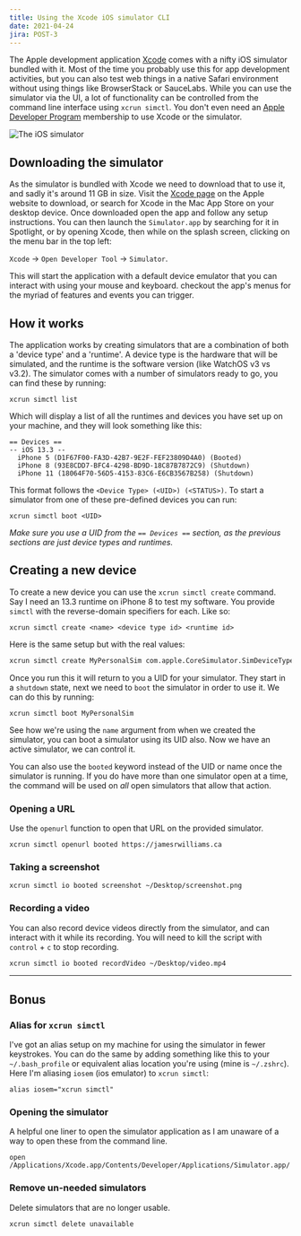```yaml
---
title: Using the Xcode iOS simulator CLI
date: 2021-04-24
jira: POST-3
---
```


The Apple development application [Xcode](https://developer.apple.com/xcode/) comes with a nifty iOS simulator bundled with it. Most of the time you probably use this for app development activities, but you can also test web things in a native Safari environment without using things like BrowserStack or SauceLabs. While you can use the simulator via the UI, a lot of functionality can be controlled from the command line interface using `xcrun simctl`. You don't even need an [Apple Developer Program](https://developer.apple.com/programs/) membership to use Xcode or the simulator.

![The iOS simulator](src/pages/posts/images/ios-simulator.png)

## Downloading the simulator

As the simulator is bundled with Xcode we need to download that to use it, and sadly it's around 11 GB in size. Visit the [Xcode page](https://developer.apple.com/xcode/) on the Apple website to download, or search for Xcode in the Mac App Store on your desktop device. Once downloaded open the app and follow any setup instructions. You can then launch the `Simulator.app` by searching for it in Spotlight, or by opening Xcode, then while on the splash screen, clicking on the menu bar in the top left:

`Xcode` &#8594; `Open Developer Tool` &#8594; `Simulator`.

This will start the application with a default device emulator that you can interact with using your mouse and keyboard. checkout the app's menus for the myriad of features and events you can trigger. 

## How it works

The application works by creating simulators that are a combination of both a 'device type' and a 'runtime'. A device type is the hardware that will be simulated, and the runtime is the software version (like WatchOS v3 vs v3.2). The simulator comes with a number of simulators ready to go, you can find these by running:

```
xcrun simctl list
```

Which will display a list of all the runtimes and devices you have set up on your machine, and they will look something like this:

```
== Devices ==
-- iOS 13.3 --
  iPhone 5 (D1F67F00-FA3D-42B7-9E2F-FEF23809D4A0) (Booted)
  iPhone 8 (93E8CDD7-BFC4-4298-BD9D-18C87B7872C9) (Shutdown)
  iPhone 11 (18064F70-56D5-4153-83C6-E6CB3567B258) (Shutdown) 
```

This format follows the `<Device Type> (<UID>) (<STATUS>)`. To start a simulator from one of these pre-defined devices you can run: 
```
xcrun simctl boot <UID>
```

*Make sure you use a UID from the `== Devices ==` section, as the previous sections are just device types and runtimes.*

## Creating a new device

To create a new device you can use the `xcrun simctl create` command. Say I need an 13.3 runtime on iPhone 8 to test my software. You provide `simctl` with the reverse-domain specifiers for each. Like so:

```shell-session
xcrun simctl create <name> <device type id> <runtime id>
```

Here is the same setup but with the real values:

```bash
xcrun simctl create MyPersonalSim com.apple.CoreSimulator.SimDeviceType.iPhone-8 com.apple.CoreSimulator.SimRuntime.iOS-13-3
```

Once you run this it will return to you a UID for your simulator. They start in a `shutdown` state, next we need to `boot` the simulator in order to use it. We can do this by running: 

```shell
xcrun simctl boot MyPersonalSim
```

See how we're using the `name` argument from when we created the simulator, you can boot a simulator using its UID also. Now we have an active simulator, we can control it. 

You can also use the `booted` keyword instead of the UID or name once the simulator is running. If you do have more than one simulator open at a time, the command will be used on *all* open simulators that allow that action.

### Opening a URL

Use the `openurl` function to open that URL on the provided simulator.

```shell
xcrun simctl openurl booted https://jamesrwilliams.ca
```

### Taking a screenshot

```shell
xcrun simctl io booted screenshot ~/Desktop/screenshot.png
```

### Recording a video

You can also record device videos directly from the simulator, and can interact with it while its recording. You will need to kill the script with `control` + `c` to stop recording.

```bash
xcrun simctl io booted recordVideo ~/Desktop/video.mp4
```

---

## Bonus

### Alias for `xcrun simctl`

I've got an alias setup on my machine for using the simulator in fewer keystrokes. You can do the same by adding something like this to your `~/.bash_profile` or equivalent alias location you're using (mine is `~/.zshrc`). Here I'm aliasing `iosem` (ios emulator) to `xcrun simctl`:

```shell
alias iosem="xcrun simctl"
```

### Opening the simulator

A helpful one liner to open the simulator application as I am unaware of a way to open these from the command line.

```shell
open /Applications/Xcode.app/Contents/Developer/Applications/Simulator.app/
```

### Remove un-needed simulators

Delete simulators that are no longer usable.

```bash
xcrun simctl delete unavailable
```
